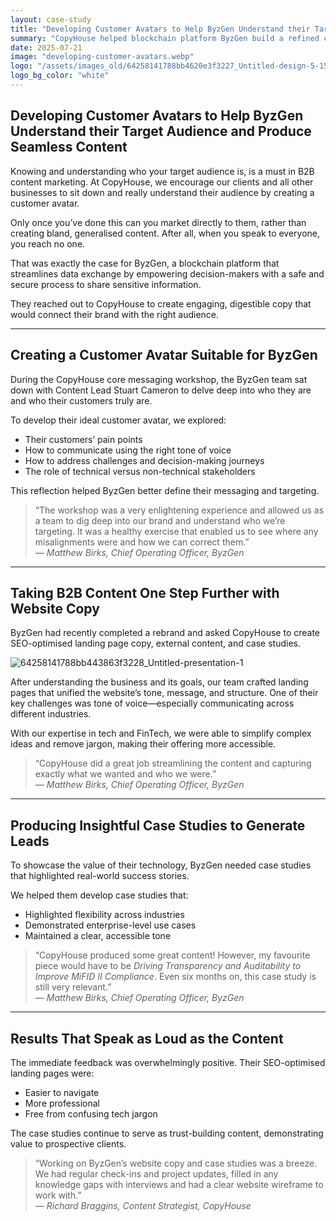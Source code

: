 ```yaml
---
layout: case-study
title: "Developing Customer Avatars to Help ByzGen Understand their Target Audience and Produce Seamless Content"
summary: "CopyHouse helped blockchain platform ByzGen build a refined customer avatar, define its tone of voice, and overhaul its content—from SEO-optimised landing pages to lead-generating case studies."
date: 2025-07-21
image: "developing-customer-avatars.webp"
logo: "/assets/images_old/64258141788bb4620e3f3227_Untitled-design-5-150x150.png"
logo_bg_color: "white"
---
```


## Developing Customer Avatars to Help ByzGen Understand their Target Audience and Produce Seamless Content

Knowing and understanding who your target audience is, is a must in B2B content marketing. At CopyHouse, we encourage our clients and all other businesses to sit down and really understand their audience by creating a customer avatar.

Only once you’ve done this can you market directly to them, rather than creating bland, generalised content. After all, when you speak to everyone, you reach no one.

That was exactly the case for ByzGen, a blockchain platform that streamlines data exchange by empowering decision-makers with a safe and secure process to share sensitive information.

They reached out to CopyHouse to create engaging, digestible copy that would connect their brand with the right audience.

---

## Creating a Customer Avatar Suitable for ByzGen

During the CopyHouse core messaging workshop, the ByzGen team sat down with Content Lead Stuart Cameron to delve deep into who they are and who their customers truly are.

To develop their ideal customer avatar, we explored:

- Their customers’ pain points
- How to communicate using the right tone of voice
- How to address challenges and decision-making journeys
- The role of technical versus non-technical stakeholders

This reflection helped ByzGen better define their messaging and targeting.

> “The workshop was a very enlightening experience and allowed us as a team to dig deep into our brand and understand who we’re targeting. It was a healthy exercise that enabled us to see where any misalignments were and how we can correct them.”  
> — *Matthew Birks, Chief Operating Officer, ByzGen*

---

## Taking B2B Content One Step Further with Website Copy

ByzGen had recently completed a rebrand and asked CopyHouse to create SEO-optimised landing page copy, external content, and case studies.

![64258141788bb443863f3228_Untitled-presentation-1](https://github.com/user-attachments/assets/0707554a-d15c-457b-ab3c-d7ac8ea66621)


After understanding the business and its goals, our team crafted landing pages that unified the website’s tone, message, and structure. One of their key challenges was tone of voice—especially communicating across different industries.

With our expertise in tech and FinTech, we were able to simplify complex ideas and remove jargon, making their offering more accessible.

> “CopyHouse did a great job streamlining the content and capturing exactly what we wanted and who we were.”  
> — *Matthew Birks, Chief Operating Officer, ByzGen*

---

## Producing Insightful Case Studies to Generate Leads

To showcase the value of their technology, ByzGen needed case studies that highlighted real-world success stories.

We helped them develop case studies that:

- Highlighted flexibility across industries
- Demonstrated enterprise-level use cases
- Maintained a clear, accessible tone

> “CopyHouse produced some great content! However, my favourite piece would have to be *Driving Transparency and Auditability to Improve MiFID II Compliance*. Even six months on, this case study is still very relevant.”  
> — *Matthew Birks, Chief Operating Officer, ByzGen*

---

## Results That Speak as Loud as the Content

The immediate feedback was overwhelmingly positive. Their SEO-optimised landing pages were:

- Easier to navigate
- More professional
- Free from confusing tech jargon

The case studies continue to serve as trust-building content, demonstrating value to prospective clients.

> “Working on ByzGen’s website copy and case studies was a breeze. We had regular check-ins and project updates, filled in any knowledge gaps with interviews and had a clear website wireframe to work with.”  
> — *Richard Braggins, Content Strategist, CopyHouse*
